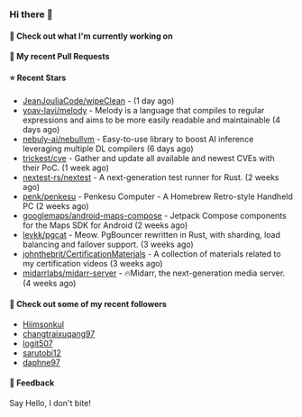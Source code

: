 ### Hi there 👋

#### 👷 Check out what I'm currently working on

#### 🔨 My recent Pull Requests


#### ⭐ Recent Stars

- [JeanJouliaCode/wipeClean](https://github.com/JeanJouliaCode/wipeClean) -  (1 day ago)
- [yoav-lavi/melody](https://github.com/yoav-lavi/melody) - Melody is a language that compiles to regular expressions and aims to be more easily readable and maintainable (4 days ago)
- [nebuly-ai/nebullvm](https://github.com/nebuly-ai/nebullvm) - Easy-to-use library to boost AI inference leveraging multiple DL compilers (6 days ago)
- [trickest/cve](https://github.com/trickest/cve) - Gather and update all available and newest CVEs with their PoC. (1 week ago)
- [nextest-rs/nextest](https://github.com/nextest-rs/nextest) - A next-generation test runner for Rust. (2 weeks ago)
- [penk/penkesu](https://github.com/penk/penkesu) - Penkesu Computer - A Homebrew Retro-style Handheld PC (2 weeks ago)
- [googlemaps/android-maps-compose](https://github.com/googlemaps/android-maps-compose) - Jetpack Compose components for the Maps SDK for Android (2 weeks ago)
- [levkk/pgcat](https://github.com/levkk/pgcat) - Meow. PgBouncer rewritten in Rust, with sharding, load balancing and failover support. (3 weeks ago)
- [johnthebrit/CertificationMaterials](https://github.com/johnthebrit/CertificationMaterials) - A collection of materials related to my certification videos (3 weeks ago)
- [midarrlabs/midarr-server](https://github.com/midarrlabs/midarr-server) - 🔥Midarr, the next-generation media server. (4 weeks ago)

#### 👯 Check out some of my recent followers

- [Hiimsonkul](https://github.com/Hiimsonkul)
- [changtraixuqang97](https://github.com/changtraixuqang97)
- [logit507](https://github.com/logit507)
- [sarutobi12](https://github.com/sarutobi12)
- [daphne97](https://github.com/daphne97)

#### 💬 Feedback

Say Hello, I don't bite!